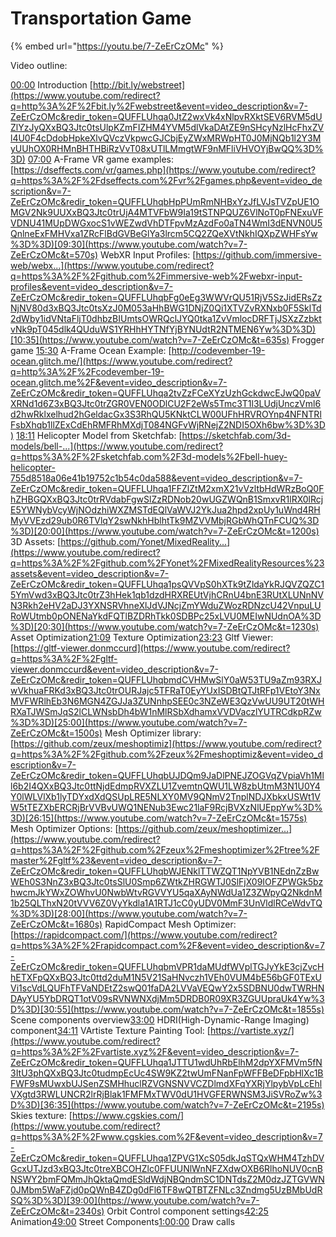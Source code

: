 # Transportation Game

{% embed url="https://youtu.be/7-ZeErCzOMc" %}



Video outline:

[00:00](https://www.youtube.com/watch?v=7-ZeErCzOMc&t=0s) Introduction [http://bit.ly/webstreet](https://www.youtube.com/redirect?q=http%3A%2F%2Fbit.ly%2Fwebstreet&event=video_description&v=7-ZeErCzOMc&redir_token=QUFFLUhqa0JtZ2wxVk4xNlpvRXktSEV6RVM5dUZlYzJyQXxBQ3Jtc0tsUlpKZmFIZHM4YVM5dlVkaDAtZE9nSHcyNzlHcFhxZVl4U0F4cDdobHpkeXlvQVczVkpwcGJCbjEyZWxMRWpHT0J0MjNQb1l2Y3MyUUhOX0RHMnBHTHBiRzVvT08xUTlLMmgtWF9nMFliVHVOYjBwQQ%3D%3D) [07:00](https://www.youtube.com/watch?v=7-ZeErCzOMc&t=420s) A-Frame VR game examples: [https://dseffects.com/vr/games.php](https://www.youtube.com/redirect?q=https%3A%2F%2Fdseffects.com%2Fvr%2Fgames.php&event=video_description&v=7-ZeErCzOMc&redir_token=QUFFLUhqbHpPUmRmNHBxYzJfLVJsTVZpUE1OMGV2Nk9UUXxBQ3Jtc0trUjA4MTVFbW9Ia19tSTNPQUZ6VlNoT0pFNExuVFVDNU41MUpDWGxocS1vWEZwdVhDTFpvMzAzdFo0aTN4WmI3dENVN0U5QnlneExFMHVxa1ZRcFlBdGVBeGlYa3lrcm5CQ2ZQeXVtNkhIQXpZWHFsYw%3D%3D)[09:30](https://www.youtube.com/watch?v=7-ZeErCzOMc&t=570s) WebXR Input Profiles: [https://github.com/immersive-web/webx...](https://www.youtube.com/redirect?q=https%3A%2F%2Fgithub.com%2Fimmersive-web%2Fwebxr-input-profiles&event=video_description&v=7-ZeErCzOMc&redir_token=QUFFLUhqbFg0eEg3WWVrQU51RjV5SzJidERsZzNjNV80d3xBQ3Jtc0tsXzJ0M053aHhBWG1DNjZ0Qi1XTVZvRXNxb0F5SklTd2dWby1idVNtaFljT0dhbzBIUmtsOWRQclJYQ0tka1ZvVmlocDRFTjJSXzZzbktvNk9pT045dlk4QUduWS1YRHhHYTNfYjBYNUdtR2NTMEN6Yw%3D%3D)[10:35](https://www.youtube.com/watch?v=7-ZeErCzOMc&t=635s) Frogger game [15:30](https://www.youtube.com/watch?v=7-ZeErCzOMc&t=930s) A-Frame Ocean Example: [http://codevember-19-ocean.glitch.me/](https://www.youtube.com/redirect?q=http%3A%2F%2Fcodevember-19-ocean.glitch.me%2F&event=video_description&v=7-ZeErCzOMc&redir_token=QUFFLUhqa2tvZzFCeXYzUzhGckdwcEJwQ0paVXRNd1d6Z3xBQ3Jtc0trZGR0VEN0ODlCU2F2eWs5Tmc3T1l3LUdjUnczVml6d2hwRklxelhud2hGeldacGx3S3RhQU5KNktCLW00UFhHRVROYnp4NFNTRlFsbXhqb1llZExCdEhRMFRhMXdjT084NGFvWjRNejZ2NDI5OXh6bw%3D%3D) [18:11](https://www.youtube.com/watch?v=7-ZeErCzOMc&t=1091s) Helicopter Model from Sketchfab: [https://sketchfab.com/3d-models/bell-...](https://www.youtube.com/redirect?q=https%3A%2F%2Fsketchfab.com%2F3d-models%2Fbell-huey-helicopter-755d8518a06e41b19752c1b54c0da588&event=video_description&v=7-ZeErCzOMc&redir_token=QUFFLUhqa1FFZlZtM2xmX21vVzltbHdWRzBoQ0FhZHBGQXxBQ3Jtc0trRVdabFgwSlZzRDNob20wUGZWQnB1SmxvR1lRX0lRcjE5YWNybVcyWjNOdzhiWXZMSTdEQlVaWVJ2YkJua2hpd2xpUy1uWnd4RHMyVVEzd29ub0R6TVlqY2swNkhHblhtTk9MZVVMbjRGbWhQTnFCUQ%3D%3D)[20:00](https://www.youtube.com/watch?v=7-ZeErCzOMc&t=1200s) 3D Assets: [https://github.com/Yonet/MixedReality...](https://www.youtube.com/redirect?q=https%3A%2F%2Fgithub.com%2FYonet%2FMixedRealityResources%23assets&event=video_description&v=7-ZeErCzOMc&redir_token=QUFFLUhqa1psQVVpS0hXTk9tZldaYkRJQVZQZC15YmVwd3xBQ3Jtc0trZ3hHek1qb1dzdHRXREUtVjhCRnU4bnE3RUtXLUNnNVN3Rkh2eHV2aDJ3YXNSRVhneXlJdVJNcjZmYWduZWozRDNzcU42VnpuLURoWUtmb0pONENaYkdFQTlBZDRhTkk0SDBPc25xLVU0MEIwNUdnOA%3D%3D)[20:30](https://www.youtube.com/watch?v=7-ZeErCzOMc&t=1230s) Asset Optimization[21:09](https://www.youtube.com/watch?v=7-ZeErCzOMc&t=1269s) Texture Optimization[23:23](https://www.youtube.com/watch?v=7-ZeErCzOMc&t=1403s) Gltf Viewer: [https://gltf-viewer.donmccurd](https://www.youtube.com/redirect?q=https%3A%2F%2Fgltf-viewer.donmccurd&event=video_description&v=7-ZeErCzOMc&redir_token=QUFFLUhqbmdCVHMwSlY0aW53TU9aZm93RXJwVkhuaFRKd3xBQ3Jtc0trOURJajc5TFRaT0EyYUxISDBtQTJtRFp1VEtoY3NxMVFWRlhEb3N6MGN4ZGJJa3ZUNnhpSEE0c3NZeWE3QzVwUU9UT20tWHRXaTJWSmJqS2lCLWNsbDh4bW1nMlRSbXdhamxVVDVaczlYUTRCdkpRZw%3D%3D)[25:00](https://www.youtube.com/watch?v=7-ZeErCzOMc&t=1500s) Mesh Optimizer library: [https://github.com/zeux/meshoptimiz](https://www.youtube.com/redirect?q=https%3A%2F%2Fgithub.com%2Fzeux%2Fmeshoptimiz&event=video_description&v=7-ZeErCzOMc&redir_token=QUFFLUhqbUJDQm9JaDlPNEJZOGVqZVpiaVh1Mll6b2I4QXxBQ3Jtc0ttNjdEdmpRVXZLU1ZvemtnQWU1LW8zbUtmM3N1U0Y4Y0lWLVlXb1lyTDYxdXdQSUpLRE5NLXY0MV9QNmV2TnplNDJXbkxUSWt1VW5tTEZXbERCRjBrVVBvUWQ1NENub3Ewc21laF9RcjBVXzNlUEppYw%3D%3D)[26:15](https://www.youtube.com/watch?v=7-ZeErCzOMc&t=1575s) Mesh Optimizer Options: [https://github.com/zeux/meshoptimizer...](https://www.youtube.com/redirect?q=https%3A%2F%2Fgithub.com%2Fzeux%2Fmeshoptimizer%2Ftree%2Fmaster%2Fgltf%23&event=video_description&v=7-ZeErCzOMc&redir_token=QUFFLUhqbWJENklTTWZQT1NpYVB1NEdnZzBwWEh0S3NnZ3xBQ3Jtc0tsSlU0Smp6ZWtkZHRGWTJ0SlFjX09IOFZPWGk5bzhwcmJkYWxZOWhvU0NwbWtvRGVVYU5qaXAyNWdUa1Z3ZWpyQ2NkdnM1b25QLThxN20tVVV6Z0VyYkdla1A1RTJ1cC0yUDV0MmF3UnVldlRCeWdvTQ%3D%3D)[28:00](https://www.youtube.com/watch?v=7-ZeErCzOMc&t=1680s) RapidCompact Mesh Optimizer: [https://rapidcompact.com/](https://www.youtube.com/redirect?q=https%3A%2F%2Frapidcompact.com%2F&event=video_description&v=7-ZeErCzOMc&redir_token=QUFFLUhqbmVPR1daMUdfWVplTGJyYkE3cjZvcHhETXFpQXxBQ3Jtc0ttd2duM1N5V21SaHNvczh1VEh0VUM4bE56bGF0TExUVi1scVdLQUFhTFVaNDEtZ2swQ01faDA2LVVaVEQwY2x5SDBNU0dwTWRHNDAyYU5YbDRQT1otV09sRVNWNXdjMm5DRDB0R09XR3ZGUUpraUk4Yw%3D%3D)[30:55](https://www.youtube.com/watch?v=7-ZeErCzOMc&t=1855s) Scene components overview[33:00](https://www.youtube.com/watch?v=7-ZeErCzOMc&t=1980s) HDRI\(High-Dynamic-Range Imaging\) component[34:11](https://www.youtube.com/watch?v=7-ZeErCzOMc&t=2051s) VArtiste Texture Painting Tool: [https://vartiste.xyz/](https://www.youtube.com/redirect?q=https%3A%2F%2Fvartiste.xyz%2F&event=video_description&v=7-ZeErCzOMc&redir_token=QUFFLUhqa1JTTU1wdUhRbElhM2dpYXFMVm5fN3ItU3phQXxBQ3Jtc0tudmpEcUc4SW9KZ2twUmFNanFpWFFBeDFpbHlXc1BFWF9sMUwxbUJSenZSMHhuclRZVGNSNVVCZDlmdXFqYXRjYlpybVpLcEhlVXgtd3RWLUNCR2lrRjBlak1FMFMxTWV0dU1HVGFERWNSM3JiSVRoZw%3D%3D)[36:35](https://www.youtube.com/watch?v=7-ZeErCzOMc&t=2195s) Skies texture: [https://www.cgskies.com/](https://www.youtube.com/redirect?q=https%3A%2F%2Fwww.cgskies.com%2F&event=video_description&v=7-ZeErCzOMc&redir_token=QUFFLUhqa1ZPVG1XcS05dkJqSTQxWHM4TzhDVGcxUTJzd3xBQ3Jtc0treXBCOHZlc0FFUUNlWnNFZXdwOXB6RlhoNUV0cnBNSWY2bmFQMmJhQktaQmdESldWdjNBQndmSC1DNTdsZ2M0dzJZTGVWN0JMbm5WaFZjd0pQWnB4ZDg0dFl6TF8wQTBTZFNLc3Zndmg5UzBMbUdRSQ%3D%3D)[39:00](https://www.youtube.com/watch?v=7-ZeErCzOMc&t=2340s) Orbit Control component settings[42:25](https://www.youtube.com/watch?v=7-ZeErCzOMc&t=2545s) Animation[49:00](https://www.youtube.com/watch?v=7-ZeErCzOMc&t=2940s) Street Components[1:00:00](https://www.youtube.com/watch?v=7-ZeErCzOMc&t=3600s) Draw calls


